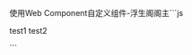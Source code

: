 使用Web Component自定义组件-浮生阁阁主```js
<!DOCTYPE html>
<html lang="en">

<head>
  <meta charset="UTF-8">
  <meta http-equiv="X-UA-Compatible" content="IE=edge">
  <meta name="viewport" content="width=device-width, initial-scale=1.0">
  <title>Document</title>
</head>

<body>

  <my-btn><span slot="text">test1</span></my-btn>
  <my-btn>
    <span slot="text">test2</span>
  </my-btn>


  <script>
    class myBtn extends HTMLElement {
      constructor() {
        super()
        let template = document.createElement('template')
        template.innerHTML = `
          <style>
              button {
                display: inline-block;
                padding: 0.5rem 1rem;
                background-color: rgb(0, 153, 255);
                color: rgb(255, 255, 255);
                border: 0;
                border-radius: 0.3rem;
                cursor: pointer;
                transition: all .5 linear;
              }

              button:active {
                transform: scale(0.9);
                background-color: rgba(0, 153, 255, 0.8);
              }
          </style>
          <button>
            <slot name="text">text</slot>
          </button>
        `
        this._shadowRoot = this.attachShadow({ mode: 'closed' });
        this._shadowRoot.appendChild(template.content.cloneNode(true));
      }
    }
    customElements.define('my-btn', myBtn);


    /*
    常用的生命周期方法如下:

    connectedCallback

    当 web component 被添加到 DOM 时，会调用这个回调函数，这个函数只会被执行一次。可以在这个回调函数中完成一些初始化操作，比如更加参数设置组件的样式。

    disconnectedCallback

    当 web component 从文档 DOM 中删除时执行。

    adoptedCallback

    当 web component 被移动到新文档时执行。

    attributeChangedCallback

    被监听的属性发生变化时执行。
    */

  </script>
</body>

</html>
```
